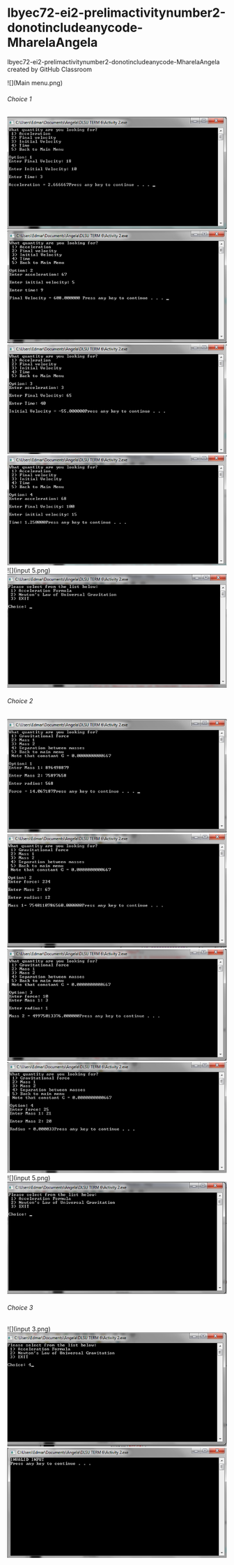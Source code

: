 # lbyec72-ei2-prelimactivitynumber2-donotincludeanycode-MharelaAngela
lbyec72-ei2-prelimactivitynumber2-donotincludeanycode-MharelaAngela created by GitHub Classroom

![](Main menu.png)
###### Choice 1
![](11.png)
![](12.png)
![](13.png)
![](14.png)
![](input 5.png)
![](15.png)
###### Choice 2
![](21.png)
![](22.png)
![](23.png)
![](24.png)
![](input 5.png)
![](25.png)
###### Choice 3
![](input 3.png)
![](invalid.png)
![](invalid2.png)

